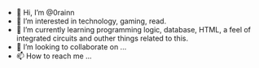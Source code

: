 - 👋 Hi, I’m @0rainn
- 👀 I’m interested in technology, gaming, read.
- 🌱 I’m currently learning programming logic, database, HTML, a feel of integrated circuits
 and outher things related to this.
- 💞️ I’m looking to collaborate on ...
- 📫 How to reach me ...

<!---
0rainn/0rainn is a ✨ special ✨ repository because its `README.md` (this file) appears on your GitHub profile.
You can click the Preview link to take a look at your changes.
--->
